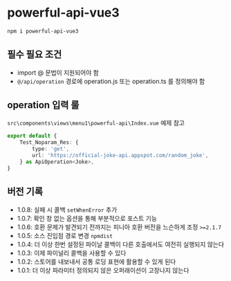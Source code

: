 # powerful-api-vue3

```sh
npm i powerful-api-vue3
```

## 필수 필요 조건
- import @ 문법이 지원되어야 함
- `@/api/operation` 경로에 operation.js 또는 operation.ts 를 정의해야 함

## operation 입력 룰
`src\components\views\menu1\powerful-api\Index.vue`
예제 참고

```ts
export default {
	Test_Noparam_Res: {
		type: 'get',
		url: 'https://official-joke-api.appspot.com/random_joke',
	} as ApiOperation<Joke>,
}
```

## 버전 기록
- 1.0.8: 실패 시 콜백 `setWhenError` 추가
- 1.0.7: 확인 창 없는 옵션을 통해 부분적으로 포스트 기능
- 1.0.6: 호환 문제가 발견되기 전까지는 피니아 호환 버전을 느슨하게 조정 `>=2.1.7`
- 1.0.5: 소스 진입점 경로 변경 `npmdist`
- 1.0.4: 더 이상 한번 설정된 파이날 콜백이 다른 호출에서도 여전히 실행되지 않는다
- 1.0.3: 이제 파이널리 콜백을 사용할 수 있다
- 1.0.2: 스토어를 내보내서 공통 로딩 표현에 활용할 수 있게 된다
- 1.0.1: 더 이상 파라미터 정의되지 않은 오퍼래이션이 고장나지 않는다